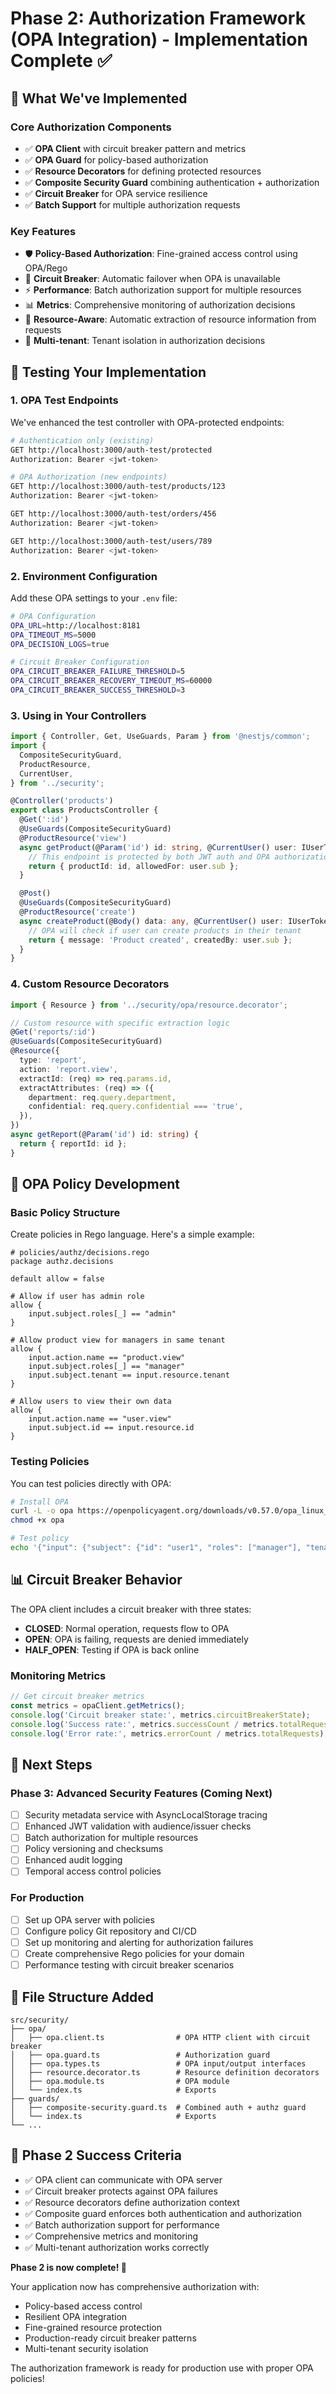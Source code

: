 # Phase 2: Authorization Framework (OPA Integration) - Implementation Complete ✅

## 🎉 What We've Implemented

### Core Authorization Components

- ✅ **OPA Client** with circuit breaker pattern and metrics
- ✅ **OPA Guard** for policy-based authorization
- ✅ **Resource Decorators** for defining protected resources
- ✅ **Composite Security Guard** combining authentication + authorization
- ✅ **Circuit Breaker** for OPA service resilience
- ✅ **Batch Support** for multiple authorization requests

### Key Features

- 🛡️ **Policy-Based Authorization**: Fine-grained access control using OPA/Rego
- 🔧 **Circuit Breaker**: Automatic failover when OPA is unavailable
- ⚡ **Performance**: Batch authorization support for multiple resources
- 📊 **Metrics**: Comprehensive monitoring of authorization decisions
- 🎯 **Resource-Aware**: Automatic extraction of resource information from requests
- 🏢 **Multi-tenant**: Tenant isolation in authorization decisions

## 🧪 Testing Your Implementation

### 1. OPA Test Endpoints

We've enhanced the test controller with OPA-protected endpoints:

```bash
# Authentication only (existing)
GET http://localhost:3000/auth-test/protected
Authorization: Bearer <jwt-token>

# OPA Authorization (new endpoints)
GET http://localhost:3000/auth-test/products/123
Authorization: Bearer <jwt-token>

GET http://localhost:3000/auth-test/orders/456
Authorization: Bearer <jwt-token>

GET http://localhost:3000/auth-test/users/789
Authorization: Bearer <jwt-token>
```

### 2. Environment Configuration

Add these OPA settings to your `.env` file:

```bash
# OPA Configuration
OPA_URL=http://localhost:8181
OPA_TIMEOUT_MS=5000
OPA_DECISION_LOGS=true

# Circuit Breaker Configuration
OPA_CIRCUIT_BREAKER_FAILURE_THRESHOLD=5
OPA_CIRCUIT_BREAKER_RECOVERY_TIMEOUT_MS=60000
OPA_CIRCUIT_BREAKER_SUCCESS_THRESHOLD=3
```

### 3. Using in Your Controllers

```typescript
import { Controller, Get, UseGuards, Param } from '@nestjs/common';
import {
  CompositeSecurityGuard,
  ProductResource,
  CurrentUser,
} from '../security';

@Controller('products')
export class ProductsController {
  @Get(':id')
  @UseGuards(CompositeSecurityGuard)
  @ProductResource('view')
  async getProduct(@Param('id') id: string, @CurrentUser() user: IUserToken) {
    // This endpoint is protected by both JWT auth and OPA authorization
    return { productId: id, allowedFor: user.sub };
  }

  @Post()
  @UseGuards(CompositeSecurityGuard)
  @ProductResource('create')
  async createProduct(@Body() data: any, @CurrentUser() user: IUserToken) {
    // OPA will check if user can create products in their tenant
    return { message: 'Product created', createdBy: user.sub };
  }
}
```

### 4. Custom Resource Decorators

```typescript
import { Resource } from '../security/opa/resource.decorator';

// Custom resource with specific extraction logic
@Get('reports/:id')
@UseGuards(CompositeSecurityGuard)
@Resource({
  type: 'report',
  action: 'report.view',
  extractId: (req) => req.params.id,
  extractAttributes: (req) => ({
    department: req.query.department,
    confidential: req.query.confidential === 'true',
  }),
})
async getReport(@Param('id') id: string) {
  return { reportId: id };
}
```

## 🔧 OPA Policy Development

### Basic Policy Structure

Create policies in Rego language. Here's a simple example:

```rego
# policies/authz/decisions.rego
package authz.decisions

default allow = false

# Allow if user has admin role
allow {
    input.subject.roles[_] == "admin"
}

# Allow product view for managers in same tenant
allow {
    input.action.name == "product.view"
    input.subject.roles[_] == "manager"
    input.subject.tenant == input.resource.tenant
}

# Allow users to view their own data
allow {
    input.action.name == "user.view"
    input.subject.id == input.resource.id
}
```

### Testing Policies

You can test policies directly with OPA:

```bash
# Install OPA
curl -L -o opa https://openpolicyagent.org/downloads/v0.57.0/opa_linux_amd64_static
chmod +x opa

# Test policy
echo '{"input": {"subject": {"id": "user1", "roles": ["manager"], "tenant": "acme"}, "action": {"name": "product.view"}, "resource": {"tenant": "acme"}}}' | opa eval -d policies/ "data.authz.decisions.allow"
```

## 📊 Circuit Breaker Behavior

The OPA client includes a circuit breaker with three states:

- **CLOSED**: Normal operation, requests flow to OPA
- **OPEN**: OPA is failing, requests are denied immediately
- **HALF_OPEN**: Testing if OPA is back online

### Monitoring Metrics

```typescript
// Get circuit breaker metrics
const metrics = opaClient.getMetrics();
console.log('Circuit breaker state:', metrics.circuitBreakerState);
console.log('Success rate:', metrics.successCount / metrics.totalRequests);
console.log('Error rate:', metrics.errorCount / metrics.totalRequests);
```

## 🚀 Next Steps

### Phase 3: Advanced Security Features (Coming Next)

- [ ] Security metadata service with AsyncLocalStorage tracing
- [ ] Enhanced JWT validation with audience/issuer checks
- [ ] Batch authorization for multiple resources
- [ ] Policy versioning and checksums
- [ ] Enhanced audit logging
- [ ] Temporal access control policies

### For Production

- [ ] Set up OPA server with policies
- [ ] Configure policy Git repository and CI/CD
- [ ] Set up monitoring and alerting for authorization failures
- [ ] Create comprehensive Rego policies for your domain
- [ ] Performance testing with circuit breaker scenarios

## 📁 File Structure Added

```
src/security/
├── opa/
│   ├── opa.client.ts                # OPA HTTP client with circuit breaker
│   ├── opa.guard.ts                 # Authorization guard
│   ├── opa.types.ts                 # OPA input/output interfaces
│   ├── resource.decorator.ts        # Resource definition decorators
│   ├── opa.module.ts                # OPA module
│   └── index.ts                     # Exports
├── guards/
│   ├── composite-security.guard.ts  # Combined auth + authz guard
│   └── index.ts                     # Exports
└── ...
```

## 🎯 Phase 2 Success Criteria

- ✅ OPA client can communicate with OPA server
- ✅ Circuit breaker protects against OPA failures
- ✅ Resource decorators define authorization context
- ✅ Composite guard enforces both authentication and authorization
- ✅ Batch authorization support for performance
- ✅ Comprehensive metrics and monitoring
- ✅ Multi-tenant authorization works correctly

**Phase 2 is now complete! 🚀**

Your application now has comprehensive authorization with:

- Policy-based access control
- Resilient OPA integration
- Fine-grained resource protection
- Production-ready circuit breaker patterns
- Multi-tenant security isolation

The authorization framework is ready for production use with proper OPA policies!
